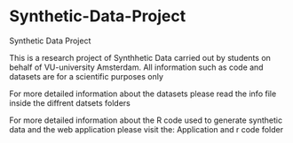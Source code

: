 # Synthetic-Data-Project
Synthetic Data Project


This is a research project of Synthhetic Data carried out by students on behalf of VU-university Amsterdam. All information such as code and datasets are for a scientific purposes only

For more detailed information about the datasets please read the info file inside the diffrent datsets folders

For more detailed information about the R code used to generate synthetic data and the web application please visit the: Application and r code folder

